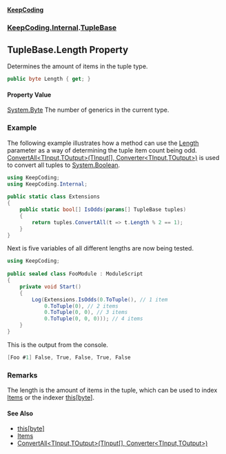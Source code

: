 #### [KeepCoding](index.md 'index')
### [KeepCoding.Internal](KeepCoding.Internal.md 'KeepCoding.Internal').[TupleBase](TupleBase.md 'KeepCoding.Internal.TupleBase')
## TupleBase.Length Property
Determines the amount of items in the tuple type.  
```csharp
public byte Length { get; }
```
#### Property Value
[System.Byte](https://docs.microsoft.com/en-us/dotnet/api/System.Byte 'System.Byte')
The number of generics in the current type.  
### Example
The following example illustrates how a method can use the [Length](TupleBase.Length.md 'KeepCoding.Internal.TupleBase.Length') parameter as a way of determining the tuple item count being odd. [ConvertAll&lt;TInput,TOutput&gt;(TInput[], Converter&lt;TInput,TOutput&gt;)](ArrayHelper.ConvertAll.Nd6Y1H3fix1AnfN9NVjGiA.md 'KeepCoding.ArrayHelper.ConvertAll&lt;TInput,TOutput&gt;(TInput[], System.Converter&lt;TInput,TOutput&gt;)') is used to convert all tuples to [System.Boolean](https://docs.microsoft.com/en-us/dotnet/api/System.Boolean 'System.Boolean').  
```csharp
using KeepCoding;  
using KeepCoding.Internal;  
  
public static class Extensions  
{  
    public static bool[] IsOdds(params[] TupleBase tuples)  
    {  
        return tuples.ConvertAll(t => t.Length % 2 == 1);  
    }  
}  
```
  
Next is five variables of all different lengths are now being tested.  
```csharp
using KeepCoding;  
  
public sealed class FooModule : ModuleScript  
{  
    private void Start()  
    {  
        Log(Extensions.IsOdds(0.ToTuple(), // 1 item  
            0.ToTuple(0), // 2 items  
            0.ToTuple(0, 0), // 3 items  
            0.ToTuple(0, 0, 0))); // 4 items  
    }  
}  
```
  
This is the output from the console.  
```csharp
[Foo #1] False, True, False, True, False  
```
### Remarks
The length is the amount of items in the tuple, which can be used to index [Items](TupleBase.Items.md 'KeepCoding.Internal.TupleBase.Items') or the indexer [this[byte]](TupleBase.Item.xD9oSgxwMFO7sQCYiZEn.g.md 'KeepCoding.Internal.TupleBase.this[byte]').  
#### See Also
- [this[byte]](TupleBase.Item.xD9oSgxwMFO7sQCYiZEn.g.md 'KeepCoding.Internal.TupleBase.this[byte]')
- [Items](TupleBase.Items.md 'KeepCoding.Internal.TupleBase.Items')
- [ConvertAll&lt;TInput,TOutput&gt;(TInput[], Converter&lt;TInput,TOutput&gt;)](ArrayHelper.ConvertAll.Nd6Y1H3fix1AnfN9NVjGiA.md 'KeepCoding.ArrayHelper.ConvertAll&lt;TInput,TOutput&gt;(TInput[], System.Converter&lt;TInput,TOutput&gt;)')
